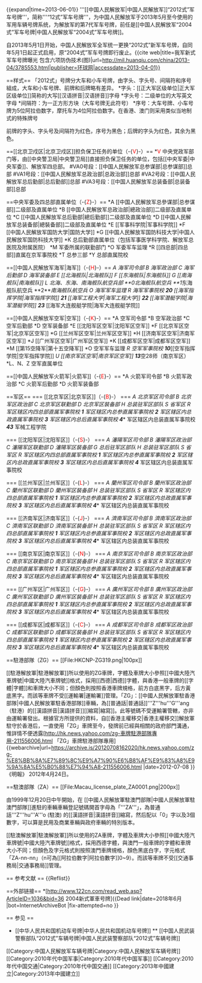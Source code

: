 {{expand|time=2013-06-01}}
'''[[中国人民解放军|中国人民解放军]]“2012式”军车号牌'''，简称'''“12式”军车号牌'''，为中国人民解放军于2013年5月至今使用的军用车辆号牌系统，为解放军的第7代军车号牌，前任是[[中国人民解放军“2004式”军车号牌|中国人民解放军“2004式”军车号牌]]。

自2013年5月1日开始，中国人民解放军全军统一更换“2012式”新军车号牌，自同年5月1日起正式启用，原“2004式”军车号牌即行废止。<ref>{{cite web|title=我军新式军车号牌曝光 包含六项防伪技术(图)|url=http://mil.huanqiu.com/china/2013-04/3785553.html|publisher=环球网|accessdate=2013-04-01}}</ref>

==样式==
「2012式」号牌分大车和小车号牌，由字头、字头号、间隔符和序号組成，大车和小车号牌、前牌和后牌略有差异。
*字头：[[正大军区级单位|正大军区级单位]]简称的大写[[汉语拼音|汉语拼音]]字母
*字头号：二级单位的大写英文字母
*间隔符：为一正方形方块（大车号牌无此符号）
*序号：大车号牌、小车号牌为5位阿拉伯数字，摩托车为4位阿拉伯数字。在香港、澳门则采用类似当地制式的特殊牌号

前牌的字头、字头号及间隔符为红色，序号为黑色；后牌的字头为红色，其余为黑色。

==[[北京卫戍区|北京卫戍区]]担负保卫任务的单位（-{<font color=red>V</font>}-）==
*<font color=red>V</font> 中央党政军部门等，由[[中央警卫局|中央警卫局]]直接担负保卫任务的单位，包括[[中央军委|中央军委]]、解放军四总部。
#VA0号段：[[中国人民解放军总参谋部|总参谋部]]总部
#VA1号段：[[中国人民解放军总政治部|总政治部]]总部
#VA2号段：[[中国人民解放军总后勤部|总后勤部]]总部
#VA3号段：[[中国人民解放军总装备部|总装备部]]总部

==中央军委及四总部直属单位（-{<font color=red>Z</font>}-）==
*A [[中国人民解放军总參谋部|总参谋部]]二级部及直属单位
*B [[中国人民解放军总政治部|總政治部]]二级部及直属单位
*C [[中国人民解放军总后勤部|總后勤部]]二级部及直属单位
*D [[中国人民解放军总装备部|總裝备部]]二级部及直属单位
*E [[军事科学院|军事科学院]]
*F [[中国人民解放军国防大学|国防大学]]
*G [[中国人民解放军国防科技大学|中国人民解放军国防科技大学]]
*K 总后勤部直属单位（包括军事医学科学院、解放军总医院及附属医院）
*M 军委所属的联勤部门
*O 军委军车监理
*R [[四总部|四总部]]直属在京军事院校
*T 总参三部
*Y 总部直属院校

==[[中国人民解放军海军|海军]]（-{<font color=red>H</font>}-）==
*A 海军司令部
*B 海军政治部
*C 海军后勤部
*D 海军装备部
*E [[北海舰队|北海舰队]]
*F [[东海舰队|东海舰队]]
*G [[南海舰队|南海舰队]]
*L 北海、东海、南海舰队航空兵部
**0****北海舰队航空兵
**1****东海舰队航空兵
**2****南海舰队航空兵
*O 海军军车监理
*R 海军军事院校
**20*** [[海军指挥学院|海军指挥学院]]
**21*** [[海军工程大学|海军工程大学]]
**22*** [[海军潜艇学院|海军潜艇学院]]
**23*** [[海军大连舰艇学院|海军大连舰艇学院]]

==[[中国人民解放军空军|空军]]（-{<font color=red>K</font>}-）==
*A 空军司令部
*B 空军政治部
*C 空军后勤部
*D 空军装备部
*E [[沈阳军区空军|沈阳军区空军]]
*F [[北京军区空军|北京军区空军]]
*G [[兰州军区空军|兰州军区空军]]
*H [[济南军区空军|济南军区空军]]
*J [[广州军区空军|广州军区空军]]
*K [[成都军区空军|成都军区空军]]
*M [[第15空降军|第十五空降军]]
*O 空军军车监理
*R 空军军事院校
**10***[[空军指挥学院|空军指挥学院]]
*U [[南京军区空军|南京军区空军]]
**13***空28师（南京军区）
*L、N、Z 空军直属单位

==[[中国人民解放军火箭军|火箭军]]（-{<font color=red>E</font>}-）==
*A 火箭军司令部
*B 火箭军政治部
*C 火箭军后勤部
*D 火箭军装备部

==军区==
=== [[北京军区|北京军区]]（-{<font color=red>B</font>}-） ===
*A 北京军区司令部
*B 北京军区政治部
*C 北京军区联勤部
*D 北京军区裝备部
*H 总装驻军区部队
*S 省军区
*R 军区辖区内四总部直属军事院校
**1**** 军区辖区内总参直属军事院校
**2**** 军区辖区内总政直属军事院校
**3**** 军区辖区内总后直属军事院校
**4**** 军区辖区内总装直属军事院校
***43*** 军械工程学院

=== [[沈阳军区|沈阳军区]]（-{<font color=red>S</font>}-） ===
*A 瀋陽军区司令部
*B 瀋陽军区政治部
*C 瀋陽军区联勤部
*D 瀋陽军区裝备部
*G 总后驻军区部队
*H 总装驻军区部队
*S 省军区
*R 军区辖区内四总部直属军事院校
**1**** 军区辖区内总参直属军事院校
**2**** 军区辖区内总政直属军事院校
**3**** 军区辖区内总后直属军事院校
**4**** 军区辖区内总装直属军事院校

=== [[兰州军区|兰州军区]]（-{<font color=red>L</font>}-） ===
*A 蘭州军区司令部
*B 蘭州军区政治部
*C 蘭州军区联勤部
*D 蘭州军区裝备部
*H 总装驻军区部队
*S 省军区
*R 军区辖区内四总部直属军事院校
**1**** 军区辖区内总参直属军事院校
**2**** 军区辖区内总政直属军事院校
**3**** 军区辖区内总后直属军事院校
**4**** 军区辖区内总装直属军事院校

=== [[济南军区|济南军区]]（-{<font color=red>J</font>}-） ===
*A 濟南军区司令部
*B 濟南军区政治部
*C 濟南军区联勤部
*D 濟南军区裝备部
*H 总装驻军区部队
*S 省军区
*R 军区辖区内四总部直属军事院校
**1**** 军区辖区内总参直属军事院校
**2**** 军区辖区内总政直属军事院校
**3**** 军区辖区内总后直属军事院校
**4**** 军区辖区内总装直属军事院校

=== [[南京军区|南京军区]]（-{<font color=red>N</font>}-） ===
*A 南京军区司令部
*B 南京军区政治部
*C 南京军区联勤部
*D 南京军区裝备部
*H 总装驻军区部队
*S 省军区
*R 军区辖区内四总部直属军事院校
**1**** 军区辖区内总参直属军事院校
**2**** 军区辖区内总政直属军事院校
**3**** 军区辖区内总后直属军事院校
**4**** 军区辖区内总装直属军事院校

=== [[广州军区|广州军区]]（-{<font color=red>G</font>}-） ===
*A 廣州军区司令部
*B 廣州军区政治部
*C 廣州军区联勤部
*D 廣州军区裝备部
*H 总装驻军区部队
*S 省军区
*R 军区辖区内四总部直属军事院校
**1**** 军区辖区内总参直属军事院校
**2**** 军区辖区内总政直属军事院校
**3**** 军区辖区内总后直属军事院校
**4**** 军区辖区内总装直属军事院校

=== [[成都军区|成都军区]]（-{<font color=red>C</font>}-） ===
*A 成都军区司令部
*B 成都军区政治部
*C 成都军区联勤部
*D 成都军区裝备部
*H 总装驻军区部队
*S 省军区
*R 军区辖区内四总部直属军事院校
**1**** 军区辖区内总参直属军事院校
**2**** 军区辖区内总政直属军事院校
**3**** 军区辖区内总后直属军事院校
**4**** 军区辖区内总装直属军事院校

==駐港部隊（ZG）==
[[File:HKCNP-ZG319.png|100px]]

[[駐港解放軍|駐港解放軍]]所以使用的ZG車牌，字體及車牌大小參照[[中國大陸汽車牌號|中國大陸汽車牌號]]格式，採用[[西德|西德]]字體，與香港一般車牌的[[字體|字體]]和車牌大小不同；但顏色則按照香港車牌規格，前方白底黑字，后方黃底黑字。而該等車牌不受[[運輸署|運輸署]]管理。「ZG」：[[中國人民解放軍駐香港部隊|中國人民解放軍駐香港部隊]]車輛，為[[普通話|普通話]]'''Z'''hu'''G'''ang（駐港）的[[漢語拼音|漢語拼音]][[縮寫|縮寫]]。此等號碼不受運輸署管轄，亦非由運輸署發出。根據官方所提供的資料，自[[香港主權移交|香港主權移交]]解放軍駐守於香港后，一直使用「ZG」車牌至今，發牌前已經與相關的政府部門溝通，惟詳情不便透露<ref>[http://hk.news.yahoo.com/zg-車牌駐港部隊專用-211556006.html 「ZG」車牌駐港部隊專用] {{webarchive|url=https://archive.is/20120708162020/hk.news.yahoo.com/zg-%E8%BB%8A%E7%89%8C%E9%A7%90%E6%B8%AF%E9%83%A8%E9%9A%8A%E5%B0%88%E7%94%A8-211556006.html |date=2012-07-08 }} 《明報》 2012年4月24日</ref>。

==駐澳部隊（ZA）==
[[File:Macau_license_plate_ZA0001.png|200px]]

由1999年12月20日中午開始，在 [[中國人民解放軍駐澳門部隊|中國人民解放軍駐澳門部隊]]進駐的車輛車輛登記號碼開首字母為「'''ZA'''」，為普通話'''Z'''hu'''A'''o (駐澳) 的[[漢語拼音|漢語拼音]]縮寫，然后配以「0」字以及3個數字，可以算是民用及商業車輛與政府車輛的特別版本。

[[駐澳解放軍|駐澳解放軍]]所以使用的ZA車牌，字體及車牌大小參照[[中國大陸汽車牌號|中國大陸汽車牌號]]格式，採用西德字體，與澳門一般車牌的字體和車牌大小不同；但顏色及字元格式則按照澳門車牌規格，顏色黑底白字，字元格式「ZA-nn-nn」（n可為[[阿拉伯數字|阿拉伯數字]]0~9）。而該等車牌不受[[交通事務局|交通事務局]]管理。

== 参考文献 ==
{{Reflist}}

==外部链接==
*[http://www.122cn.com/read_web.asp?ArticleID=1036&bid=36 2004新式軍車号牌]{{Dead link|date=2018年6月 |bot=InternetArchiveBot |fix-attempted=no }}

== 参见 ==
* [[中华人民共和国机动车号牌|中华人民共和国机动车号牌]]
** [[中国人民武装警察部队“2012式”车辆号牌|中国人民武装警察部队“2012式”车辆号牌]]

[[Category:中国人民解放军车辆号牌|Category:中国人民解放军车辆号牌]]
[[Category:2010年代中国军事|Category:2010年代中国军事]]
[[Category:2010年代中国交通|Category:2010年代中国交通]]
[[Category:2013年中國建立|Category:2013年中國建立]]